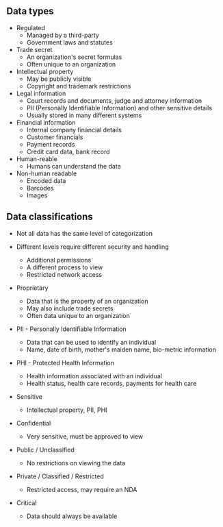 ## Data types

- Regulated
	- Managed by a third-party
	- Government laws and statutes
- Trade secret
	- An organization's secret formulas
	- Often unique to an organization
- Intellectual property
	- May be publicly visible
	- Copyright and trademark restrictions
- Legal information
	- Court records and documents, judge and attorney information
	- PII (Personally Identifiable Information) and other sensitive details
	- Usually stored in many different systems
- Financial information
	- Internal company financial details
	- Customer financials
	- Payment records
	- Credit card data, bank record
- Human-reable
	- Humans can understand the data
- Non-human readable
	- Encoded data
	- Barcodes
	- Images

## Data classifications

- Not all data has the same level of categorization
- Different levels require different security and handling
	- Additional permissions
	- A different process to view
	- Restricted network access
- Proprietary
	- Data that is the property of an organization
	- May also include trade secrets
	- Often data unique to an organization
- PII - Personally Identifiable Information
	- Data that can be used to identify an individual
	- Name, date of birth, mother's maiden name, bio-metric information
- PHI - Protected Health Information
	- Health information associated with an individual
	- Health status, health care records, payments for health care

- Sensitive
	- Intellectual property, PII, PHI
- Confidential
	- Very sensitive, must be approved to view
- Public / Unclassified
	- No restrictions on viewing the data
- Private / Classified / Restricted
	- Restricted access, may require an NDA
- Critical
	- Data should always be available
